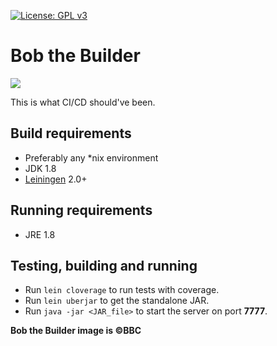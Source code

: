 [![License: GPL v3](https://img.shields.io/badge/license-GPL%20v3-blue.svg)](http://www.gnu.org/licenses/gpl-3.0)

# Bob the Builder

![](http://vignette2.wikia.nocookie.net/dreamlogos/images/8/8d/Btb1.png/revision/latest?cb=20150801085138)

This is what CI/CD should've been.

## Build requirements
- Preferably any *nix environment
- JDK 1.8
- [Leiningen](https://leiningen.org/) 2.0+

## Running requirements
- JRE 1.8

## Testing, building and running
- Run `lein cloverage` to run tests with coverage.
- Run `lein uberjar` to get the standalone JAR.
- Run `java -jar <JAR_file>` to start the server on port **7777**.

**Bob the Builder image is ©BBC**
